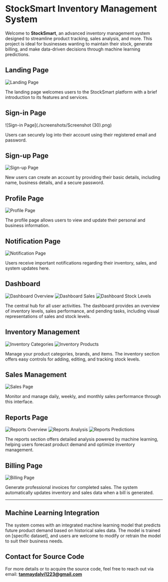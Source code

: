 # StockSmart Inventory Management System

Welcome to **StockSmart**, an advanced inventory management system designed to streamline product tracking, sales analysis, and more. This project is ideal for businesses wanting to maintain their stock, generate billing, and make data-driven decisions through machine learning predictions.

## Landing Page

![Landing Page](./screenshots/landing-page.png)

The landing page welcomes users to the StockSmart platform with a brief introduction to its features and services.

## Sign-in Page

![Sign-in Page](./screenshots/Screenshot (30).png)

Users can securely log into their account using their registered email and password.

## Sign-up Page

![Sign-up Page](./Screenshots/signup-page.png)

New users can create an account by providing their basic details, including name, business details, and a secure password.

## Profile Page

![Profile Page](./screenshots/profile-page.png)

The profile page allows users to view and update their personal and business information.

## Notification Page

![Notification Page](./screenshots/notification-page.png)

Users receive important notifications regarding their inventory, sales, and system updates here.

## Dashboard

![Dashboard Overview](./screenshots/dashboard-overview.png)
![Dashboard Sales](./screenshots/dashboard-sales.png)
![Dashboard Stock Levels](./screenshots/dashboard-stock-levels.png)

The central hub for all user activities. The dashboard provides an overview of inventory levels, sales performance, and pending tasks, including visual representations of sales and stock levels.

## Inventory Management

![Inventory Categories](./screenshots/inventory-categories.png)
![Inventory Products](./screenshots/inventory-products.png)

Manage your product categories, brands, and items. The inventory section offers easy controls for adding, editing, and tracking stock levels.

## Sales Management

![Sales Page](./screenshots/sales-page.png)

Monitor and manage daily, weekly, and monthly sales performance through this interface.

## Reports Page

![Reports Overview](./screenshots/reports-overview.png)
![Reports Analysis](./screenshots/reports-analysis.png)
![Reports Predictions](./screenshots/reports-predictions.png)

The reports section offers detailed analysis powered by machine learning, helping users forecast product demand and optimize inventory management.

## Billing Page

![Billing Page](./screenshots/billing-page.png)

Generate professional invoices for completed sales. The system automatically updates inventory and sales data when a bill is generated.

---

## Machine Learning Integration

The system comes with an integrated machine learning model that predicts future product demand based on historical sales data. The model is trained on [specific dataset], and users are welcome to modify or retrain the model to suit their business needs.

## Contact for Source Code

For more details or to acquire the source code, feel free to reach out via email: **tanmaydalvi1223@gmail.com**
